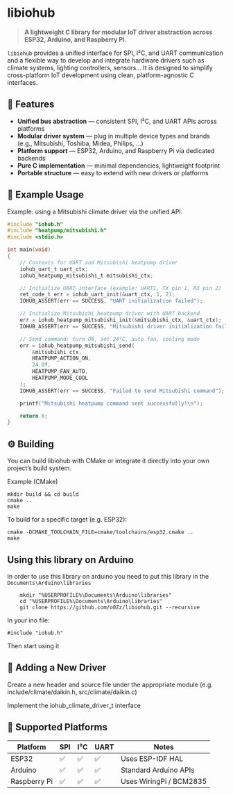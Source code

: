 # libiohub

> **A lightweight C library for modular IoT driver abstraction across ESP32, Arduino, and Raspberry Pi.**

`libiohub` provides a unified interface for SPI, I²C, and UART communication and a flexible way to develop and integrate hardware drivers such as climate systems, lighting controllers, sensors...
It is designed to simplify cross-platform IoT development using clean, platform-agnostic C interfaces.


## 🚀 Features

- **Unified bus abstraction** — consistent SPI, I²C, and UART APIs across platforms  
- **Modular driver system** — plug in multiple device types and brands (e.g., Mitsubishi, Toshiba, Midea, Philips, ...)  
- **Platform support** — ESP32, Arduino, and Raspberry Pi via dedicated backends  
- **Pure C implementation** — minimal dependencies, lightweight footprint  
- **Portable structure** — easy to extend with new drivers or platforms  


## 🧩 Example Usage

Example: using a Mitsubishi climate driver via the unified API.

```c
#include "iohub.h"
#include "heatpump/mitsubishi.h"
#include <stdio.h>

int main(void)
{
    // Contexts for UART and Mitsubishi heatpump driver
    iohub_uart_t uart_ctx;
    iohub_heatpump_mitsubishi_t mitsubishi_ctx;

    // Initialize UART interface (example: UART1, TX pin 1, RX pin 2)
    ret_code_t err = iohub_uart_init(&uart_ctx, 1, 2);
    IOHUB_ASSERT(err == SUCCESS, "UART initialization failed");

    // Initialize Mitsubishi heatpump driver with UART backend
    err = iohub_heatpump_mitsubishi_init(&mitsubishi_ctx, &uart_ctx);
    IOHUB_ASSERT(err == SUCCESS, "Mitsubishi driver initialization failed");

    // Send command: turn ON, set 24°C, auto fan, cooling mode
    err = iohub_heatpump_mitsubishi_send(
        &mitsubishi_ctx,
        HEATPUMP_ACTION_ON,
        24.0f,
        HEATPUMP_FAN_AUTO,
        HEATPUMP_MODE_COOL
    );
    IOHUB_ASSERT(err == SUCCESS, "Failed to send Mitsubishi command");

    printf("Mitsubishi heatpump command sent successfully!\n");

    return 0;
}
```

## ⚙️ Building

You can build libiohub with CMake or integrate it directly into your own project’s build system.

Example (CMake)
```
mkdir build && cd build
cmake ..
make
```

To build for a specific target (e.g. ESP32):

```
cmake -DCMAKE_TOOLCHAIN_FILE=cmake/toolchains/esp32.cmake ..
make
```
## Using this library on Arduino

In order to use this library on arduino you need to put this library in the `Documents\Arduino\libraries`

```
	mkdir "%USERPROFILE%\Documents\Arduino\libraries"
	cd "%USERPROFILE%\Documents\Arduino\libraries"
	git clone https://github.com/o0Zz/libiohub.git --recursive
```

In your ino file:

```
#include "iohub.h"
```

Then start using it


## 🧱 Adding a New Driver

Create a new header and source file under the appropriate module (e.g. include/climate/daikin.h, src/climate/daikin.c)

Implement the iohub_climate_driver_t interface

## 🧰 Supported Platforms
|Platform    |SPI|I²C|UART|Notes|
|------------|---|---|----|-----|
|ESP32       |✅ |✅  |✅  |Uses ESP-IDF HAL|
|Arduino     |✅ |✅  |✅  |Standard Arduino APIs|
|Raspberry Pi|✅ |✅  |✅  |Uses WiringPi / BCM2835|
